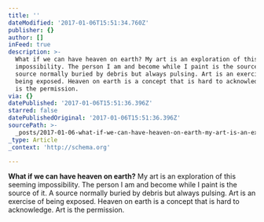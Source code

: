 ```yaml
---
title: ''
dateModified: '2017-01-06T15:51:34.760Z'
publisher: {}
author: []
inFeed: true
description: >-
  What if we can have heaven on earth? My art is an exploration of this seeming
  impossibility. The person I am and become while I paint is the source of it. A
  source normally buried by debris but always pulsing. Art is an exercise of
  being exposed. Heaven on earth is a concept that is hard to acknowledge. Art
  is the permission.
via: {}
datePublished: '2017-01-06T15:51:36.396Z'
starred: false
datePublishedOriginal: '2017-01-06T15:51:36.396Z'
sourcePath: >-
  _posts/2017-01-06-what-if-we-can-have-heaven-on-earth-my-art-is-an-exploratio.md
_type: Article
_context: 'http://schema.org'

---
```

**What if we can have heaven on earth?** My art is an exploration of this seeming impossibility. The person I am and become while I paint is the source of it. A source normally buried by debris but always pulsing. Art is an exercise of being exposed. Heaven on earth is a concept that is hard to acknowledge. Art is the permission.